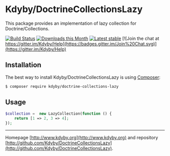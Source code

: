 Kdyby/DoctrineCollectionsLazy
======

This package provides an implementation of lazy collection for Doctrine/Collections.

[![Build Status](https://travis-ci.org/Kdyby/DoctrineCollectionsLazy.svg?branch=master)](https://travis-ci.org/Kdyby/DoctrineCollectionsLazy)
[![Downloads this Month](https://img.shields.io/packagist/dm/kdyby/doctrine-collections-lazy.svg)](https://packagist.org/packages/kdyby/doctrine-collections-lazy)
[![Latest stable](https://img.shields.io/packagist/v/kdyby/doctrine-collections-lazy.svg)](https://packagist.org/packages/kdyby/doctrine-collections-lazy)
[![Join the chat at https://gitter.im/Kdyby/Help](https://badges.gitter.im/Join%20Chat.svg)](https://gitter.im/Kdyby/Help)


Installation
------------

The best way to install Kdyby/DoctrineCollectionsLazy is using  [Composer](http://getcomposer.org/):

```sh
$ composer require kdyby/doctrine-collections-lazy
```


Usage
-----

```php
$collection =  new LazyCollection(function () {
	return [1 => 2, 3 => 4];
});
```

-----

Homepage [http://www.kdyby.org](http://www.kdyby.org) and repository [http://github.com/Kdyby/DoctrineCollectionsLazy](http://github.com/Kdyby/DoctrineCollectionsLazy).
